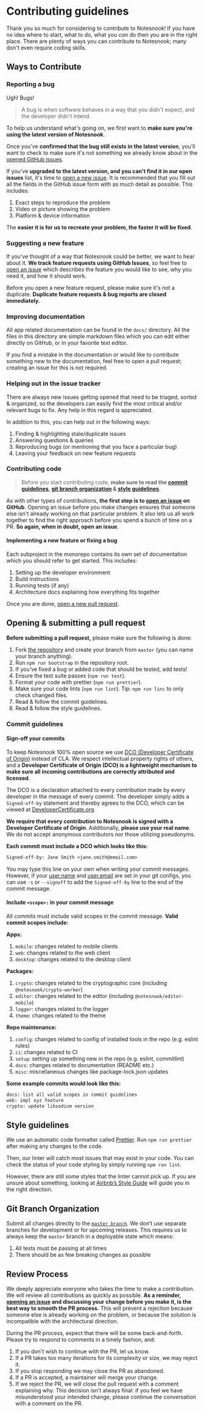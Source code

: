 # Contributing guidelines

Thank you so much for considering to contribute to Notesnook! If you have no idea where to start, what to do, what you _can_ do then you are in the right place. There are plenty of ways you can contribute to Notesnook; many don't even require coding skills.

## Ways to Contribute

### Reporting a bug

Ugh! Bugs!

> A bug is when software behaves in a way that you didn't expect, and the developer didn't intend.

To help us understand what's going on, we first want to **make sure you're using the latest version of Notesnook**.

Once you've **confirmed that the bug still exists in the latest version**, you'll want to check to make sure it's not something we already know about in the [opened GitHub issues](https://github.com/streetwriters/notesnook/issues).

If you've **upgraded to the latest version, and you can't find it in our open issues** list, it's time to [open a new issue](https://github.com/streetwriters/notesnook/issues/new/choose). It is recommended that you fill out all the fields in the GitHub issue form with as much detail as possible. This includes:

1. Exact steps to reproduce the problem
2. Video or picture showing the problem
3. Platform & device information

The **easier it is for us to recreate your problem, the faster it will be fixed**.

### Suggesting a new feature

If you've thought of a way that Notesnook could be better, we want to hear about it. **We track feature requests using GitHub Issues**, so feel free to [open an issue](https://github.com/streetwriters/notesnook/issues/new/choose) which describes the feature you would like to see, why you need it, and how it should work.

Before you open a new feature request, please make sure it's not a duplicate. **Duplicate feature requests & bug reports are closed immediately.**

### Improving documentation

All app related documentation can be found in the `docs/` directory. All the files in this directory are simple markdown files which you can edit either directly on GitHub, or in your favorite text editor.

If you find a mistake in the documentation or would like to contribute something new to the documentation, feel free to open a pull request; creating an issue for this is not required.

### Helping out in the issue tracker

There are always new issues getting opened that need to be triaged, sorted & organized, so the developers can easily find the most critical and/or relevant bugs to fix. Any help in this regard is appreciated.

In addition to this, you can help out in the following ways:

1. Finding & highlighting stale/duplicate issues
2. Answering questions & queries
3. Reproducing bugs (or mentioning that you face a particular bug)
4. Leaving your feedback on new feature requests

### Contributing code

> Before you start contributing code, **make sure to read the [commit guidelines](#commit-guidelines), [git branch organization](#git-branch-organization) & [style guidelines](#style-guidelines).**

As with other types of contributions, **the first step is to [open an issue](https://github.com/streetwriters/notesnook/issues/new/choose) on GitHub**. Opening an issue before you make changes ensures that someone else isn't already working on that particular problem. It also lets us all work together to find the right approach before you spend a bunch of time on a PR. **So again, when in doubt, open an issue**.

#### Implementing a new feature or fixing a bug

Each subproject in the monorepo contains its own set of documentation which you should refer to get started. This includes:

1. Setting up the developer environment
2. Build instructions
3. Running tests (if any)
4. Architecture docs explaining how everything fits together

Once you are done, [open a new pull request](https://docs.github.com/en/pull-requests/collaborating-with-pull-requests/proposing-changes-to-your-work-with-pull-requests/creating-a-pull-request).

## Opening & submitting a pull request

**Before submitting a pull request,** please make sure the following is done:

1. Fork [the repository](https://github.com/streetwriters/notesnook) and create your branch from `master` (you can name your branch anything).
2. Run `npm run bootstrap` in the repository root.
3. If you’ve fixed a bug or added code that should be tested, add tests!
4. Ensure the test suite passes (`npm run test`).
5. Format your code with prettier (`npm run prettier`).
6. Make sure your code lints (`npm run lint`). Tip: `npm run linc` to only check changed files.
7. Read & follow the commit guidelines.
8. Read & follow the style guidelines.

### Commit guidelines

#### Sign-off your commits

To keep Notesnook 100% open source we use [DCO (Developer Certificate of Origin)](http://DeveloperCertificate.org) instead of CLA. We respect intellectual property rights of others, and a **Developer Certificate of Origin (DCO) is a lightweight mechanism to make sure all incoming contributions are correctly attributed and licensed**.

The DCO is a declaration attached to every contribution made by every developer in the message of every commit. The developer simply adds a `Signed-off-by` statement and thereby agrees to the DCO, which can be viewed at [DeveloperCertificate.org](http://DeveloperCertificate.org).

**We require that every contribution to Notesnook is signed with a Developer Certificate of Origin**. Additionally, **please use your real name**. We do not accept anonymous contributors nor those utilizing pseudonyms.

**Each commit must include a DCO which looks like this:**

```txt
Signed-off-by: Jane Smith <jane.smith@email.com>
```

You may type this line on your own when writing your commit messages. However, if your [user.name](http://user.name) and [user.email](http://user.email) are set in your git configs, you can use `-s` or `--signoff` to add the `Signed-off-by` line to the end of the commit message.

#### Include `<scope>:` in your commit message

All commits must include valid scopes in the commit message. **Valid commit scopes include:**

**Apps:**

1. `mobile`: changes related to mobile clients
2. `web`: changes related to the web client
3. `desktop`: changes related to the desktop client

**Packages:**

1. `crypto`: changes related to the cryptographic core (including `@notesnook/crypto-worker`)
2. `editor`: changes related to the editor (including `@notesnook/editor-mobile`)
3. `logger`: changes related to the logger
4. `theme`: changes related to the theme

**Repo maintenance:**

1. `config`: changes related to config of installed tools in the repo (e.g. eslint rules)
2. `ci`: changes related to CI
3. `setup`: setting up something new in the repo (e.g. eslint, commitlint)
4. `docs`: changes related to documentation (README etc.)
5. `misc`: miscellaneous changes like package-lock.json updates

**Some example commits would look like this:**

```txt
docs: list all valid scopes in commit guidelines
web: impl xyz feature
crypto: update libsodium version
```

## Style guidelines

We use an automatic code formatter called [Prettier](https://prettier.io/). Run `npm run prettier` after making any changes to the code.

Then, our linter will catch most issues that may exist in your code. You can check the status of your code styling by simply running `npm run lint`.

However, there are still some styles that the linter cannot pick up. If you are unsure about something, looking at [Airbnb’s Style Guide](https://github.com/airbnb/javascript) will guide you in the right direction.

## Git Branch Organization

Submit all changes directly to the [`master branch`](https://github.com/streetwriters/notesnook). We don’t use separate branches for development or for upcoming releases. This requires us to always keep the `master` branch in a deployable state which means:

1. All tests must be passing at all times
2. There should be as few breaking changes as possible

## Review Process

We deeply appreciate everyone who takes the time to make a contribution. We will review all contributions as quickly as possible. **As a reminder, [opening an issue](https://github.com/streetwriters/notesnook/issues/new/choose) and discussing your change before you make it, is the best way to smooth the PR process.** This will prevent a rejection because someone else is already working on the problem, or because the solution is incompatible with the architectural direction.

During the PR process, expect that there will be some back-and-forth. Please try to respond to comments in a timely fashion, and:

1. If you don't wish to continue with the PR, let us know.
2. If a PR takes too many iterations for its complexity or size, we may reject it.
3. If you stop responding we may close the PR as abandoned.
4. If a PR is accepted, a maintainer will merge your change.
5. If we reject the PR, we will close the pull request with a comment explaining why. This decision isn't always final: if you feel we have misunderstood your intended change, please continue the conversation with a comment on the PR.
